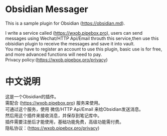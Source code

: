 # Obsidian Messager

This is a sample plugin for Obsidian (https://obsidian.md).

I write a service called (https://wxob.pipebox.pro), users can send messages using Wechat/HTTP Api/Email throuth this service,then use this obisidian plugin to receive the messages and save it into vault.  
You may have to register an account to use this plugin, basic use is for free, and more advanced functions will need to pay.  
Privacy policy:(https://wxob.pipebox.pro/privacy)

# 中文说明   
这是一个Obsidian的插件。  
需配合 (https://wxob.pipebox.pro) 服务来使用。  
可通过这个服务，使用 微信/HTTP Api/Email 来给Obsidian发送消息。  
然后用这个插件来接收消息，并保存到笔记库中。  
插件需要注册后才能使用，基础功能免费，高级功能需付费。  
隐私协议：(https://wxob.pipebox.pro/privacy)
